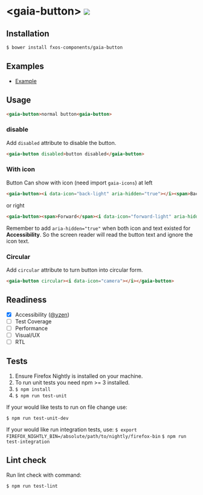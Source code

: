 # &lt;gaia-button&gt; [![](https://travis-ci.org/fxos-components/gaia-button.svg)](https://travis-ci.org/fxos-components/gaia-button)

## Installation

```bash
$ bower install fxos-components/gaia-button
```

## Examples

- [Example](http://fxos-components.github.io/gaia-button/)

## Usage

```html
<gaia-button>normal button<gaia-button>
```

### disable

Add `disabled` attribute to disable the button.

```html
<gaia-button disabled>button disabled</gaia-button>
```

### With icon

Button Can show with icon (need import `gaia-icons`) at left

```html
<gaia-button><i data-icon="back-light" aria-hidden="true"></i><span>Back</span></gaia-button>
```

or right

```html
<gaia-button><span>Forward</span><i data-icon="forward-light" aria-hidden="true"></i></gaia-button>
```

Remember to add `aria-hidden="true"` when both icon and text existed for **Accessibility**. So the screen reader will read the button text and ignore the icon text.

### Circular

Add `circular` attribute to turn button into circular form.

```html
<gaia-button circular><i data-icon="camera"></i></gaia-button>
```

## Readiness

- [x] Accessibility ([@yzen](https://github.com/yzen))
- [ ] Test Coverage
- [ ] Performance
- [ ] Visual/UX
- [ ] RTL

## Tests

1. Ensure Firefox Nightly is installed on your machine.
2. To run unit tests you need npm >= 3 installed.
3. `$ npm install`
4. `$ npm run test-unit`

If your would like tests to run on file change use:

`$ npm run test-unit-dev`

If your would like run integration tests, use:
`$ export FIREFOX_NIGHTLY_BIN=/absolute/path/to/nightly/firefox-bin`
`$ npm run test-integration`

## Lint check

Run lint check with command:

`$ npm run test-lint`
